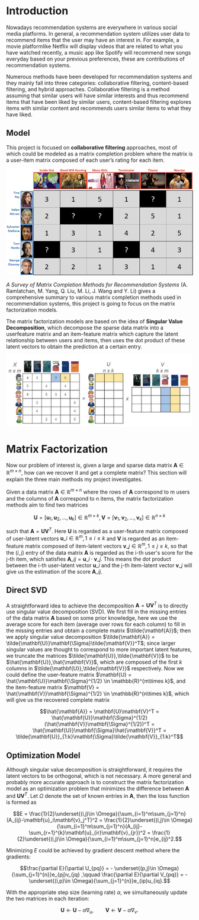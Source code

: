 # Introduction 

Nowadays recommendation systems are everywhere in various social media platforms. In
general, a recommendation system utilizes user data to recommend items that the user may
have an interest in. For example, a movie platformlike Netflix will display videos that are related
to what you have watched recently, a music app like Spotify will recommend new songs everyday
based on your previous preferences, these are contributions of recommendation systems.

Numerous methods have been developed for recommendation systems and they mainly fall
into three categories: collaborative filtering, content-based filtering, and hybrid approaches.
Collaborative filtering is a method assuming that similar users will have similar interests and
thus recommend items that have been liked by similar users, content-based filtering explores
items with similar content and recommends users similar items to what they have liked.


## Model

This project is focused on **collaborative filtering** approaches, most of which could be modeled
as a matrix completion problem where the matrix is a user-item matrix composed of each
user’s rating for each item. 

<picture>
  <source media="(prefers-color-scheme: dark)" srcset="./images/movie.jpeg" width="600">
  <img alt="Popular algorithms of recommendation systems." src="./images/movie.jpeg">
</picture>

*A Survey of Matrix Completion Methods for Recommendation Systems*
(A. Ramlatchan, M. Yang, Q. Liu, M. Li, J. Wang and Y. Li) gives a comprehensive summary
to various matrix completion methods used in recommendation systems, this project is going
to focus on the matrix factorization models. 


The matrix factorization models are based on the idea of **Singular Value Decomposition**, 
which decompose the sparse data matrix into a userfeature matrix and an item-feature matrix which capture 
the latent relationship between users and items, then uses the dot product of these latent vectors 
to obtain the prediction at a certain entry.

<picture>
  <source media="(prefers-color-scheme: dark)" srcset="./images/SVD.jpeg" width="600">
  <img alt="Popular algorithms of recommendation systems." src="./images/SVD.jpeg">
</picture>



# Matrix Factorization

Now our problem of interest is, given a large and sparse data matrix $\mathbf{A} \in \mathbb{R}^{m\times n}$, how can we recover it and get a complete matrix? This section will explain the three main methods my project investigates. 

Given a data matrix $\mathbf{A} \in \mathbb{R}^{m\times n}$ where the rows of $\mathbf{A}$ correspond to m users and the columns of $\mathbf{A}$ correspond to n items, the matrix factorization methods aim to find two matrices 

$$\mathbf{U} = [\mathbf{u}_1, \mathbf{u}_2, \dots, \mathbf{u}_k] \in \mathbb{R}^{m\times k}, \mathbf{V} = [\mathbf{v}_1, \mathbf{v}_2, \dots, \mathbf{v}_k]\in \mathbb{R}^{n\times k}$$

such that $\mathbf{A} = \mathbf{U}\mathbf{V}^T$. Here $\mathbf{U}$ is regarded as a user-feature matrix composed of user-latent vectors 
$\mathbf{u}\_i \in \mathbb{R}^m, 1\leqslant i\leqslant k$ and $\mathbf{V}$ is regarded as an item-feature matrix composed of item-latent vectors $\mathbf{v}\_j \in \mathbb{R}^m, 1\leqslant j\leqslant k$, so that the $(i,j)$ entry of the data matrix $\mathbf{A}$ is regarded as the i-th user's score for the j-th item, which satisfies $\mathbf{A}\_{ij} = \mathbf{u}\_i \cdot \mathbf{v}\_j$. This means the dot product between the i-th user-latent vector $\mathbf{u}\_i$ and the j-th item-latent vector $\mathbf{v}\_j$ will give us the estimation of the score $\mathbf{A}\_{ij}$.


## Direct SVD
A straightforward idea to achieve the decomposition $\mathbf{A} = \mathbf{U}\mathbf{V}^T$ is to directly use singular value decomposition (SVD). We first fill in the missing entries of the data matrix $\mathbf{A}$ based on some prior knowledge, here we use the average score for each item (average over rows for each column) to fill in the missing entries and obtain a complete matrix $\tilde{\mathbf{A}}$; then we apply singular value decomposition $\tilde{\mathbf{A}} = \tilde{\mathbf{U}}\mathbf{\Sigma}\tilde{\mathbf{V}}^T$; since larger singular values are thought to correspond to more important latent features, we truncate the matrices $\tilde{\mathbf{U}},\tilde{\mathbf{V}}$ to be $\hat{\mathbf{U}},\hat{\mathbf{V}}$, which are composed of the first $k$ columns in $\tilde{\mathbf{U}},\tilde{\mathbf{V}}$ respectively. Now we could define the user-feature matrix $\mathbf{U} = \hat{\mathbf{U}}\mathbf{\Sigma}^{1/2} \in \mathbb{R}^{m\times k}$, and the item-feature matrix $\mathbf{V} = \hat{\mathbf{V}}\mathbf{\Sigma}^{1/2} \in \mathbb{R}^{n\times k}$, which will give us the recovered complete matrix 

$$\hat{\mathbf{A}} = \mathbf{U}\mathbf{V}^T = \hat{\mathbf{U}}\mathbf{\Sigma}^{1/2}(\hat{\mathbf{V}}\mathbf{\Sigma}^{1/2})^T = \hat{\mathbf{U}}\mathbf{\Sigma}\hat{\mathbf{V}}^T = \tilde{\mathbf{U}}_{1:k}\mathbf{\Sigma}\tilde{\mathbf{V}}_{1:k}^T$$


## Optimization Model
Although singular value decomposition is straightforward, it requires the latent vectors to be orthogonal, which is not necessary. A more general and probably more accurate approach is to construct the matrix factorization model as an optimization problem that minimizes the difference between $\mathbf{A}$ and $\mathbf{U}\mathbf{V}^T$. Let $\Omega$ denote the set of known entries in $\mathbf{A}$, then the loss function is formed as

$$E = \frac{1}{2}\underset{(i,j)\in \Omega}{\sum_{i=1}^m\sum_{j=1}^n}(A_{ij}-\mathbf{u}_i\mathbf{v}_j^T)^2 = \frac{1}{2}\underset{(i,j)\in \Omega}{\sum_{i=1}^m\sum_{j=1}^n}(A_{ij}-\sum_{r=1}^{k}\mathbf{u}_{ir}\mathbf{v}_{jr})^2 = \frac{1}{2}\underset{(i,j)\in \Omega}{\sum_{i=1}^m\sum_{j=1}^n}e_{ij}^2.$$

Minimizing $E$ could be achieved by gradient descent method where the gradients:

$$\frac{\partial E}{\partial U_{pq}} = - \underset{(p,j)\in \Omega}{\sum_{j=1}^{n}}e_{pj}v_{jq} ,\qquad \frac{\partial E}{\partial V_{pq}} = - \underset{(i,p)\in \Omega}{\sum_{j=1}^{n}}e_{ip}u_{iq}.$$

With the appropriate step size (learning rate) $\alpha$, we simultaneously update the two matrices in each iteration:

$$\mathbf{U} \leftarrow \mathbf{U} - \alpha\nabla_{u} ,\qquad \mathbf{V} \leftarrow \mathbf{V} - \alpha\nabla_{v}.$$





